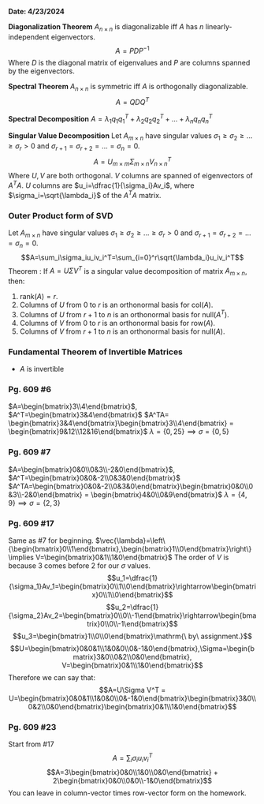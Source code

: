 **Date: 4/23/2024**

**Diagonalization Theorem**
$A_{n\times n}$ is diagonalizable iff $A$ has $n$ linearly-independent eigenvectors.
$$A=PDP^{-1}$$
Where $D$ is the diagonal matrix of eigenvalues and $P$ are columns spanned by the eigenvectors.

**Spectral Theorem**
$A_{n\times n}$ is symmetric iff $A$ is orthogonally diagonalizable.
$$A=QDQ^T$$

**Spectral Decomposition**
$A = \lambda_1q_1q_1^T+\lambda_2q_2q_2^T+\dots+\lambda_nq_nq_n^T$

**Singular Value Decomposition**
Let $A_{m\times n}$ have singular values $\sigma_1\ge\sigma_2\ge\dots\ge\sigma_r\gt0$ and $\sigma_{r+1}=\sigma_{r+2}=\dots=\sigma_n=0$.
$$A=U_{m\times m}\Sigma_{m\times n}V_{n\times n}^T$$
Where $U, V$ are both orthogonal.
$V$ columns are spanned of eigenvectors of $A^TA$.
$U$ columns are $u_i=\dfrac{1}{\sigma_i}Av_i$, where $\sigma_i=\sqrt{\lambda_i}$ of the $A^TA$ matrix.


### Outer Product form of SVD
Let $A_{m\times n}$ have singular values $\sigma_1\ge\sigma_2\ge\dots\ge\sigma_r\gt0$ and $\sigma_{r+1}=\sigma_{r+2}=\dots=\sigma_n=0$.
$$A=\sum_i\sigma_iu_iv_i^T=\sum_{i=0}^r\sqrt{\lambda_i}u_iv_i^T$$
Theorem : If $A=U\Sigma V^T$ is a singular value decomposition of matrix $A_{m\times n}$, then:
1) $\mathrm{rank}(A)=r$.
2) Columns of $U$ from $0$ to $r$ is an orthonormal basis for $\mathrm{col}(A)$.
3) Columns of $U$ from $r+1$ to $n$ is an orthonormal basis for $\mathrm{null}(A^T)$.
4) Columns of $V$ from $0$ to $r$ is an orthonormal basis for $\mathrm{row}(A)$.
5) Columns of $V$ from $r+1$ to $n$ is an orthonormal basis for $\mathrm{null}(A)$.



### Fundamental Theorem of Invertible Matrices
 - $A$ is invertible





### Pg. 609 #6
$A=\begin{bmatrix}3\\4\end{bmatrix}$, $A^T=\begin{bmatrix}3&4\end{bmatrix}$
$A^TA= \begin{bmatrix}3&4\end{bmatrix}\begin{bmatrix}3\\4\end{bmatrix} = \begin{bmatrix}9&12\\12&16\end{bmatrix}$
$\lambda=\left\{0, 25\right\} \implies \sigma=\left\{0, 5\right\}$


### Pg. 609 #7
$A=\begin{bmatrix}0&0\\0&3\\-2&0\end{bmatrix}$, $A^T=\begin{bmatrix}0&0&-2\\0&3&0\end{bmatrix}$
$A^TA=\begin{bmatrix}0&0&-2\\0&3&0\end{bmatrix}\begin{bmatrix}0&0\\0&3\\-2&0\end{bmatrix} = \begin{bmatrix}4&0\\0&9\end{bmatrix}$
$\lambda=\left\{4, 9\right\} \implies \sigma=\left\{2, 3\right\}$



### Pg. 609 #17
Same as #7 for beginning.
$\vec{\lambda}=\left\{\begin{bmatrix}0\\1\end{bmatrix},\begin{bmatrix}1\\0\end{bmatrix}\right\} \implies V=\begin{bmatrix}0&1\\1&0\end{bmatrix}$
The order of $V$ is because 3 comes before 2 for our $\sigma$ values.
$$u_1=\dfrac{1}{\sigma_1}Av_1=\begin{bmatrix}0\\1\\0\end{bmatrix}\rightarrow\begin{bmatrix}0\\1\\0\end{bmatrix}$$
$$u_2=\dfrac{1}{\sigma_2}Av_2=\begin{bmatrix}0\\0\\-1\end{bmatrix}\rightarrow\begin{bmatrix}0\\0\\-1\end{bmatrix}$$
$$u_3=\begin{bmatrix}1\\0\\0\end{bmatrix}\mathrm{\ by\ assignment.}$$
$$U=\begin{bmatrix}0&0&1\\1&0&0\\0&-1&0\end{bmatrix},\Sigma=\begin{bmatrix}3&0\\0&2\\0&0\end{bmatrix}, V=\begin{bmatrix}0&1\\1&0\end{bmatrix}$$
Therefore we can say that:
$$A=U\Sigma V^T = U=\begin{bmatrix}0&0&1\\1&0&0\\0&-1&0\end{bmatrix}\begin{bmatrix}3&0\\0&2\\0&0\end{bmatrix}\begin{bmatrix}0&1\\1&0\end{bmatrix}$$


### Pg. 609 #23
Start from #17
$$A=\sum_i\sigma_iu_iv_i^T$$
$$A=3\begin{bmatrix}0&0\\1&0\\0&0\end{bmatrix} + 2\begin{bmatrix}0&0\\0&0\\-1&0\end{bmatrix}$$
You can leave in column-vector times row-vector form on the homework.




